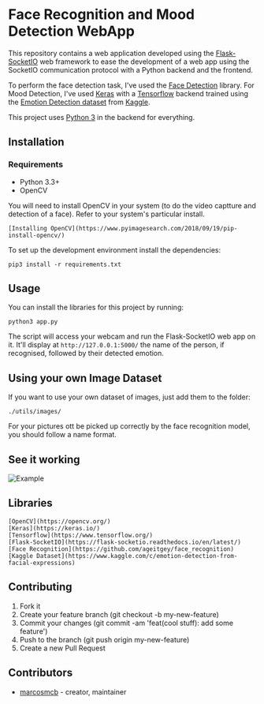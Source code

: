 

# Face Recognition and Mood Detection WebApp

This repository contains a web application developed using the [Flask-SocketIO](http://flask-socketio.readthedocs.io/en/latest/) web framework to ease the development of a web app using the SocketIO communication protocol with a Python backend and the frontend.

To perform the face detection task, I've used the [Face Detection](https://github.com/ageitgey/face_recognition) library.
For Mood Detection, I've used [Keras](https://keras.io/) with a [Tensorflow](https://www.tensorflow.org/) backend trained using the [Emotion Detection dataset](https://www.kaggle.com/c/emotion-detection-from-facial-expressions) from [Kaggle](https://www.kaggle.com/).

This project uses [Python 3](https://docs.python.org/3/) in the backend for everything.

## Installation

### Requirements

  * Python 3.3+
  * OpenCV

You will need to install OpenCV in your system (to do the video captture and detection of a face). Refer to your system's particular install.

    [Installing OpenCV](https://www.pyimagesearch.com/2018/09/19/pip-install-opencv/)

To set up the development environment install the dependencies:

    pip3 install -r requirements.txt

## Usage

You can install the libraries for this project by running:

```
python3 app.py
```

The script will access your webcam and run the Flask-SocketIO web app on it.
It'll display at ```http://127.0.0.1:5000/``` the name of the person, if recognised, followed by their detected emotion.

## Using your own Image Dataset

If you want to use your own dataset of images, just add them to the folder:

``` ./utils/images/ ```

For your pictures ott be picked up correctly by the face recognition model, you should follow a name format.


## See it working

![Example](https://github.com/marcosmcb/spike-face-recognition-webapp/blob/master/docs/example.gif)


## Libraries

    [OpenCV](https://opencv.org/)
    [Keras](https://keras.io/)
    [Tensorflow](https://www.tensorflow.org/)
    [Flask-SocketIO](https://flask-socketio.readthedocs.io/en/latest/)
    [Face Recognition](https://github.com/ageitgey/face_recognition)
    [Kaggle Dataset](https://www.kaggle.com/c/emotion-detection-from-facial-expressions)

## Contributing

1. Fork it
2. Create your feature branch (git checkout -b my-new-feature)
3. Commit your changes (git commit -am 'feat(cool stuff): add some feature')
4. Push to the branch (git push origin my-new-feature)
5. Create a new Pull Request

## Contributors

- [marcosmcb](https://github.com/marcosmcb) - creator, maintainer
